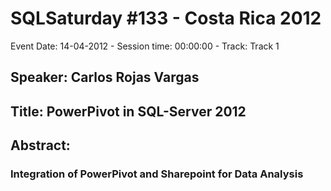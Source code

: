 # SQLSaturday #133 - Costa Rica 2012
Event Date: 14-04-2012 - Session time: 00:00:00 - Track: Track 1
## Speaker: Carlos Rojas Vargas
## Title: PowerPivot in SQL-Server 2012
## Abstract:
### Integration of PowerPivot and Sharepoint for Data Analysis

